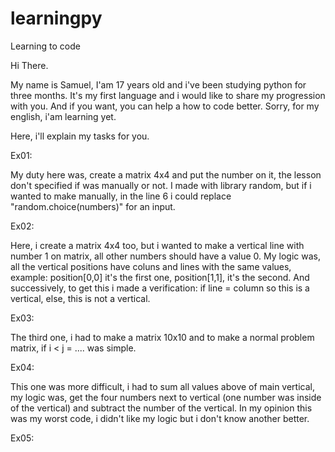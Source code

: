 # learningpy
Learning to code

Hi There.

My name is Samuel, I'am 17 years old and i've been studying python for three months. It's my first language and i would like to share my progression with you.
And if you want, you can help a how to code better. Sorry, for my english, i'am learning yet.

Here, i'll explain my tasks for you.


Ex01:

My duty here was, create a matrix 4x4 and put the number on it, the lesson don't specified if was manually or not. I made with library random,
but if i wanted to make manually, in the line 6 i could replace "random.choice(numbers)" for an input.

Ex02:

Here, i create a matrix 4x4 too, but i wanted to make a vertical line with number 1 on matrix, all other numbers should have a value 0.
My logic was, all the vertical positions have coluns and lines with the same values, example: position[0,0] it's the first one, position[1,1], it's the second.
And successively, to get this i made a verification: if line = column so this is a vertical, else, this is not a vertical. 

Ex03:

The third one, i had to make a matrix 10x10 and to make a normal problem matrix, if i < j = ....  was simple.

Ex04:

This one was more difficult, i had to sum all values above of main vertical, my logic was, get the four numbers next to vertical (one number was inside of the vertical) and subtract the number of the vertical. In my opinion this was my worst code, i didn't like my logic but i don't know another better.

Ex05:

